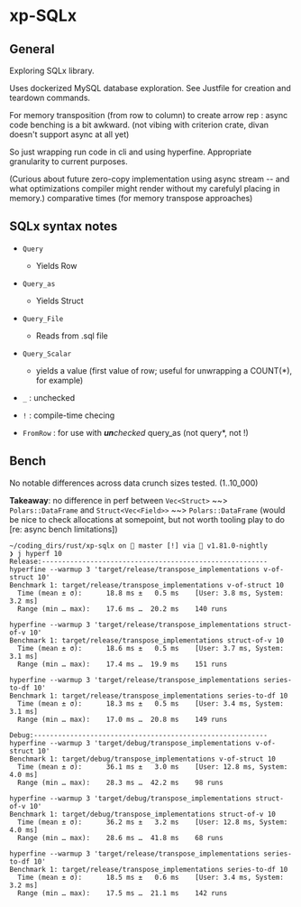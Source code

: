 # xp-SQLx


## General
Exploring SQLx library.

Uses dockerized MySQL database exploration.
See Justfile for creation and teardown commands.

For memory transposition (from row to column) to create arrow rep :
async code benching is a bit awkward.  (not vibing with criterion crate, divan doesn't support async at all yet)

So just wrapping run code in cli and using hyperfine.  Appropriate granularity to current purposes.

(Curious about future zero-copy implementation using async stream -- and what optimizations compiler might render without my carefulyl placing in memory.)
comparative times (for memory transpose approaches)



## SQLx syntax notes
- `Query`
  - Yields Row
- `Query_as`
  - Yields Struct
- `Query_File`
  - Reads from .sql file
- `Query_Scalar`
  - yields a value (first value of row; useful for unwrapping a COUNT(*), for example)

- `_` : unchecked
- `!` : compile-time checing
- `FromRow` : for use with ***un**checked* query_as (not query*, not !)


## Bench
No notable differences across data crunch sizes tested. (1..10_000)

**Takeaway**: no difference in perf between `Vec<Struct>` ~~> `Polars::DataFrame` and `Struct<Vec<Field>>` ~~> `Polars::DataFrame`
(would be nice to check allocations at somepoint, but not worth tooling play to do [re: async bench limitations])

```shell
~/coding_dirs/rust/xp-sqlx on  master [!] via 🦀 v1.81.0-nightly
❯ j hyperf 10
Release:--------------------------------------------------------
hyperfine --warmup 3 'target/release/transpose_implementations v-of-struct 10'
Benchmark 1: target/release/transpose_implementations v-of-struct 10
  Time (mean ± σ):      18.8 ms ±   0.5 ms    [User: 3.8 ms, System: 3.2 ms]
  Range (min … max):    17.6 ms …  20.2 ms    140 runs

hyperfine --warmup 3 'target/release/transpose_implementations struct-of-v 10'
Benchmark 1: target/release/transpose_implementations struct-of-v 10
  Time (mean ± σ):      18.6 ms ±   0.5 ms    [User: 3.7 ms, System: 3.1 ms]
  Range (min … max):    17.4 ms …  19.9 ms    151 runs

hyperfine --warmup 3 'target/release/transpose_implementations series-to-df 10'
Benchmark 1: target/release/transpose_implementations series-to-df 10
  Time (mean ± σ):      18.3 ms ±   0.5 ms    [User: 3.4 ms, System: 3.1 ms]
  Range (min … max):    17.0 ms …  20.8 ms    149 runs

Debug:----------------------------------------------------------
hyperfine --warmup 3 'target/debug/transpose_implementations v-of-struct 10'
Benchmark 1: target/debug/transpose_implementations v-of-struct 10
  Time (mean ± σ):      36.1 ms ±   3.0 ms    [User: 12.8 ms, System: 4.0 ms]
  Range (min … max):    28.3 ms …  42.2 ms    98 runs

hyperfine --warmup 3 'target/debug/transpose_implementations struct-of-v 10'
Benchmark 1: target/debug/transpose_implementations struct-of-v 10
  Time (mean ± σ):      36.2 ms ±   3.2 ms    [User: 12.8 ms, System: 4.0 ms]
  Range (min … max):    28.6 ms …  41.8 ms    68 runs

hyperfine --warmup 3 'target/release/transpose_implementations series-to-df 10'
Benchmark 1: target/release/transpose_implementations series-to-df 10
  Time (mean ± σ):      18.5 ms ±   0.6 ms    [User: 3.4 ms, System: 3.2 ms]
  Range (min … max):    17.5 ms …  21.1 ms    142 runs
```
